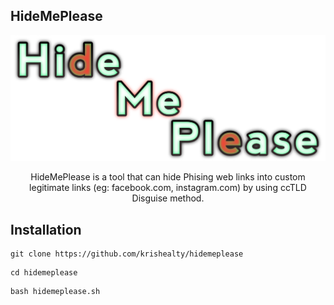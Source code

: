 ## HideMePlease
<p align="center">
	<img src="logo.png" alt="logo">
</p>
<p align="center">
HideMePlease is a tool that can hide Phising web links into custom legitimate links (eg: facebook.com, instagram.com) by using ccTLD Disguise method. 
</p>

## Installation 

```
git clone https://github.com/krishealty/hidemeplease
```

```
cd hidemeplease 
```

```
bash hidemeplease.sh
```
